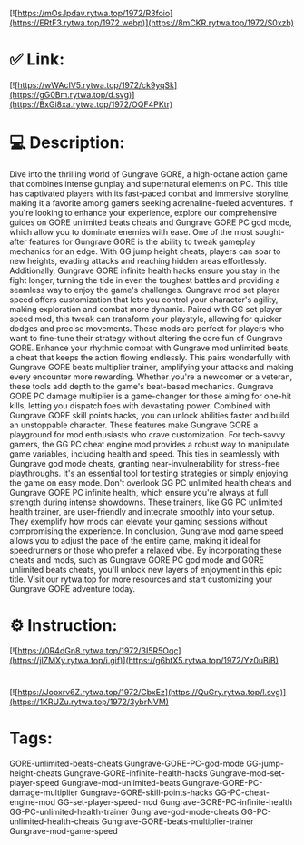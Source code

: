 [![https://mOsJpdav.rytwa.top/1972/R3foio](https://ERtF3.rytwa.top/1972.webp)](https://8mCKR.rytwa.top/1972/S0xzb)
# ✅ Link:
[![https://wWAcIV5.rytwa.top/1972/ck9yqSk](https://gG0Bm.rytwa.top/d.svg)](https://BxGi8xa.rytwa.top/1972/OQF4PKtr)
# 💻 Description:
Dive into the thrilling world of Gungrave GORE, a high-octane action game that combines intense gunplay and supernatural elements on PC. This title has captivated players with its fast-paced combat and immersive storyline, making it a favorite among gamers seeking adrenaline-fueled adventures. If you're looking to enhance your experience, explore our comprehensive guides on GORE unlimited beats cheats and Gungrave GORE PC god mode, which allow you to dominate enemies with ease.
One of the most sought-after features for Gungrave GORE is the ability to tweak gameplay mechanics for an edge. With GG jump height cheats, players can soar to new heights, evading attacks and reaching hidden areas effortlessly. Additionally, Gungrave GORE infinite health hacks ensure you stay in the fight longer, turning the tide in even the toughest battles and providing a seamless way to enjoy the game's challenges.
Gungrave mod set player speed offers customization that lets you control your character's agility, making exploration and combat more dynamic. Paired with GG set player speed mod, this tweak can transform your playstyle, allowing for quicker dodges and precise movements. These mods are perfect for players who want to fine-tune their strategy without altering the core fun of Gungrave GORE.
Enhance your rhythmic combat with Gungrave mod unlimited beats, a cheat that keeps the action flowing endlessly. This pairs wonderfully with Gungrave GORE beats multiplier trainer, amplifying your attacks and making every encounter more rewarding. Whether you're a newcomer or a veteran, these tools add depth to the game's beat-based mechanics.
Gungrave GORE PC damage multiplier is a game-changer for those aiming for one-hit kills, letting you dispatch foes with devastating power. Combined with Gungrave GORE skill points hacks, you can unlock abilities faster and build an unstoppable character. These features make Gungrave GORE a playground for mod enthusiasts who crave customization.
For tech-savvy gamers, the GG PC cheat engine mod provides a robust way to manipulate game variables, including health and speed. This ties in seamlessly with Gungrave god mode cheats, granting near-invulnerability for stress-free playthroughs. It's an essential tool for testing strategies or simply enjoying the game on easy mode.
Don't overlook GG PC unlimited health cheats and Gungrave GORE PC infinite health, which ensure you're always at full strength during intense showdowns. These trainers, like GG PC unlimited health trainer, are user-friendly and integrate smoothly into your setup. They exemplify how mods can elevate your gaming sessions without compromising the experience.
In conclusion, Gungrave mod game speed allows you to adjust the pace of the entire game, making it ideal for speedrunners or those who prefer a relaxed vibe. By incorporating these cheats and mods, such as Gungrave GORE PC god mode and GORE unlimited beats cheats, you'll unlock new layers of enjoyment in this epic title. Visit our rytwa.top for more resources and start customizing your Gungrave GORE adventure today.

# ⚙️ Instruction:
[![https://0R4dGn8.rytwa.top/1972/3I5R5Oqc](https://jlZMXy.rytwa.top/i.gif)](https://g6btX5.rytwa.top/1972/Yz0uBiB)
#
[![https://Jopxrv6Z.rytwa.top/1972/CbxEz](https://QuGry.rytwa.top/l.svg)](https://1KRUZu.rytwa.top/1972/3ybrNVM)
# Tags:
GORE-unlimited-beats-cheats Gungrave-GORE-PC-god-mode GG-jump-height-cheats Gungrave-GORE-infinite-health-hacks Gungrave-mod-set-player-speed Gungrave-mod-unlimited-beats Gungrave-GORE-PC-damage-multiplier Gungrave-GORE-skill-points-hacks GG-PC-cheat-engine-mod GG-set-player-speed-mod Gungrave-GORE-PC-infinite-health GG-PC-unlimited-health-trainer Gungrave-god-mode-cheats GG-PC-unlimited-health-cheats Gungrave-GORE-beats-multiplier-trainer Gungrave-mod-game-speed





